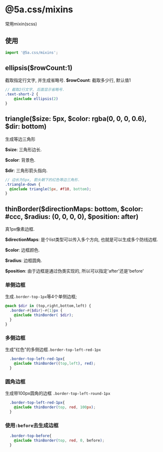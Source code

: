 # @5a.css/mixins
常用mixin(scss)

## 使用
```javascript
import '@5a.css/mixins';
```

## ellipsis($rowCount:1)
截取指定行文字, 并生成省略号.
**$rowCount**: 截取多少行, 默认值1

```scss
// 截取2行文字, 后面显示省略号.
.text-short-2 {
    @include ellipsis(2)
}
```

## triangle($size: 5px, $color: rgba(0, 0, 0, 0.6), $dir: bottom)
生成等边三角形

**$size**: 三角形边长.

**$color**: 背景色.

**$dir**: 三角形箭头指向.

```scss
// 边长为5px, 箭头朝下的红色等边三角形.
.triangle-down {
  @include triangle(5px, #f10, bottom);
}
```

## thinBorder($directionMaps: bottom, $color: #ccc, $radius: (0, 0, 0, 0), $position: after)
真1px像素边框.

**$directionMaps**:  是个list类型可以传入多个方向, 也就是可以生成多个防线边框.

**$color**: 边框颜色.

**$radius**: 边框圆角.

**$position**: 由于边框是通过伪类实现的, 所以可以指定'after'还是'before'

### 单侧边框
生成`.border-top-1px`等4个单侧边框;
```scss
@each $dir in (top,right,bottom,left) {
  .border-#{$dir}-#{1}px {
    @include thinBorder( $dir);
  }
}
```

### 多侧边框
生成"红色"的多侧边框`.border-top-left-red-1px`
```scss
  .border-top-left-red-1px{
    @include thinBorder((top,left), red);
  }
```

### 圆角边框
生成带100px圆角的边框 `.border-top-left-round-1px`
```scss
  .border-top-left-red-1px{
    @include thinBorder(top, red, 100px);
  }
```

### 使用`:before`去生成边框
```scss
  .border-top-before{
    @include thinBorder(top, red, 0, before);
  }
```